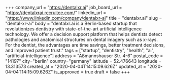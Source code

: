 +++
company_url = "https://dentalxr.ai"
job_board_url = "https://dentalxrai.recruitee.com/"
linkedin_url = "https://www.linkedin.com/company/dentalxr-ai"
title = "dentalxr.ai"
slug = "dental-xr-ai"
body = "dentalxr.ai is a Berlin-based startup that revolutionizes dentistry with state-of-the-art artificial intelligence technology. We offer a decision support platform that helps dentists detect pathologies and anatomical structures on dental imagery such as x-rays. For the dentist, the advantages are time savings, better treatment decisions, and improved patient trust."
tags = ["startup", "dentistry", "health", "ai", "artificial-intelligence"]
address = "Aßmannshauser Str. 4-6"
postal_code = "14197"
city="berlin"
country="germany"
latitude = 52.476643
longitude = 13.313573 
created_at = "2020-04-04T14:15:09.626Z"
updated_at = "2020-04-04T14:15:09.626Z"
is_approved = true
draft = false
+++

